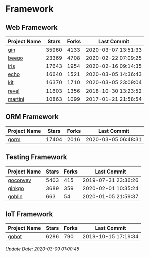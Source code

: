 # Framework

## Web Framework

| Project Name | Stars | Forks | Last Commit |
| ------------ | ----- | ----- | ----------- |
| [gin](https://github.com/gin-gonic/gin) | 35960 | 4133 | 2020-03-07 13:51:33 |
| [beego](https://github.com/astaxie/beego) | 23369 | 4708 | 2020-02-22 07:09:25 |
| [iris](https://github.com/kataras/iris) | 17643 | 1954 | 2020-02-16 09:14:35 |
| [echo](https://github.com/labstack/echo) | 16640 | 1521 | 2020-03-05 14:36:43 |
| [kit](https://github.com/go-kit/kit) | 16370 | 1710 | 2020-03-05 23:09:04 |
| [revel](https://github.com/revel/revel) | 11603 | 1356 | 2018-10-30 13:23:52 |
| [martini](https://github.com/go-martini/martini) | 10863 | 1099 | 2017-01-21 21:58:54 |

## ORM Framework

| Project Name | Stars | Forks | Last Commit |
| ------------ | ----- | ----- | ----------- |
| [gorm](https://github.com/jinzhu/gorm) | 17404 | 2016 | 2020-03-05 06:48:31 |

## Testing Framework

| Project Name | Stars | Forks | Last Commit |
| ------------ | ----- | ----- | ----------- |
| [goconvey](https://github.com/smartystreets/goconvey) | 5403 | 415 | 2019-07-31 23:36:26 |
| [ginkgo](https://github.com/onsi/ginkgo) | 3689 | 359 | 2020-02-01 10:35:24 |
| [goblin](https://github.com/franela/goblin) | 663 | 54 | 2020-01-05 21:59:37 |

## IoT Framework

| Project Name | Stars | Forks | Last Commit |
| ------------ | ----- | ----- | ----------- |
| [gobot](https://github.com/hybridgroup/gobot) | 6286 | 790 | 2019-10-15 17:19:34 |

*Update Date: 2020-03-09 01:00:45*